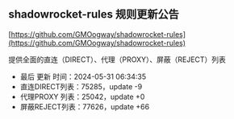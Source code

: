 ## shadowrocket-rules 规则更新公告

[https://github.com/GMOogway/shadowrocket-rules](https://github.com/GMOogway/shadowrocket-rules)

提供全面的直连（DIRECT）、代理（PROXY）、屏蔽（REJECT）列表
- 最后 更新 时间：2024-05-31 06:34:35
- 直连DIRECT列表：75285，update -9
- 代理PROXY 列表：25042，update +0
- 屏蔽REJECT列表：77626，update +66